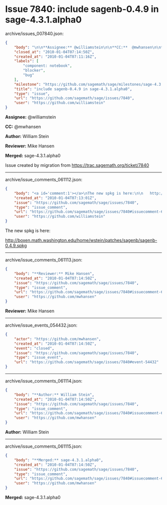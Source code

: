 # Issue 7840: include sagenb-0.4.9 in sage-4.3.1.alpha0

archive/issues_007840.json:
```json
{
    "body": "\n\n**Assignee:** @williamstein\n\n**CC:**  @mwhansen\n\n**Author:** William Stein\n\n**Reviewer:** Mike Hansen\n\n**Merged:** sage-4.3.1.alpha0\n\nIssue created by migration from https://trac.sagemath.org/ticket/7840\n\n",
    "closed_at": "2010-01-04T07:14:50Z",
    "created_at": "2010-01-04T07:11:16Z",
    "labels": [
        "component: notebook",
        "blocker",
        "bug"
    ],
    "milestone": "https://github.com/sagemath/sage/milestones/sage-4.3.1",
    "title": "include sagenb-0.4.9 in sage-4.3.1.alpha0",
    "type": "issue",
    "url": "https://github.com/sagemath/sage/issues/7840",
    "user": "https://github.com/williamstein"
}
```


**Assignee:** @williamstein

**CC:**  @mwhansen

**Author:** William Stein

**Reviewer:** Mike Hansen

**Merged:** sage-4.3.1.alpha0

Issue created by migration from https://trac.sagemath.org/ticket/7840





---

archive/issue_comments_061112.json:
```json
{
    "body": "<a id='comment:1'></a>\nThe new spkg is here:\n\n   http://boxen.math.washington.edu/home/wstein/patches/sagenb/sagenb-0.4.9.spkg",
    "created_at": "2010-01-04T07:13:01Z",
    "issue": "https://github.com/sagemath/sage/issues/7840",
    "type": "issue_comment",
    "url": "https://github.com/sagemath/sage/issues/7840#issuecomment-61112",
    "user": "https://github.com/williamstein"
}
```

<a id='comment:1'></a>
The new spkg is here:

   http://boxen.math.washington.edu/home/wstein/patches/sagenb/sagenb-0.4.9.spkg



---

archive/issue_comments_061113.json:
```json
{
    "body": "**Reviewer:** Mike Hansen",
    "created_at": "2010-01-04T07:14:50Z",
    "issue": "https://github.com/sagemath/sage/issues/7840",
    "type": "issue_comment",
    "url": "https://github.com/sagemath/sage/issues/7840#issuecomment-61113",
    "user": "https://github.com/mwhansen"
}
```

**Reviewer:** Mike Hansen



---

archive/issue_events_054432.json:
```json
{
    "actor": "https://github.com/mwhansen",
    "created_at": "2010-01-04T07:14:50Z",
    "event": "closed",
    "issue": "https://github.com/sagemath/sage/issues/7840",
    "type": "issue_event",
    "url": "https://github.com/sagemath/sage/issues/7840#event-54432"
}
```



---

archive/issue_comments_061114.json:
```json
{
    "body": "**Author:** William Stein",
    "created_at": "2010-01-04T07:14:50Z",
    "issue": "https://github.com/sagemath/sage/issues/7840",
    "type": "issue_comment",
    "url": "https://github.com/sagemath/sage/issues/7840#issuecomment-61114",
    "user": "https://github.com/mwhansen"
}
```

**Author:** William Stein



---

archive/issue_comments_061115.json:
```json
{
    "body": "**Merged:** sage-4.3.1.alpha0",
    "created_at": "2010-01-04T07:14:50Z",
    "issue": "https://github.com/sagemath/sage/issues/7840",
    "type": "issue_comment",
    "url": "https://github.com/sagemath/sage/issues/7840#issuecomment-61115",
    "user": "https://github.com/mwhansen"
}
```

**Merged:** sage-4.3.1.alpha0
